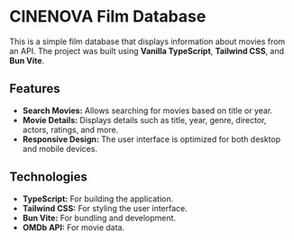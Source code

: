 # CINENOVA Film Database

This is a simple film database that displays information about movies from an API. The project was built using **Vanilla TypeScript**, **Tailwind CSS**, and **Bun Vite**.

## Features

- **Search Movies:** Allows searching for movies based on title or year.
- **Movie Details:** Displays details such as title, year, genre, director, actors, ratings, and more.
- **Responsive Design:** The user interface is optimized for both desktop and mobile devices.

## Technologies

- **TypeScript:** For building the application.
- **Tailwind CSS:** For styling the user interface.
- **Bun Vite:** For bundling and development.
- **OMDb API:** For movie data.
